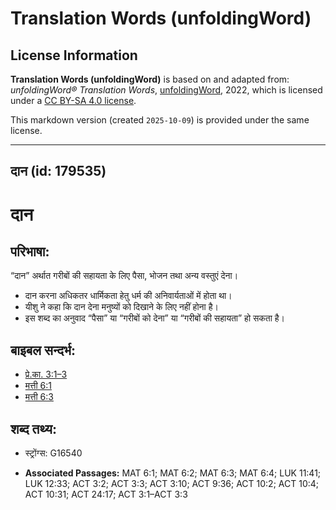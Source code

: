 # Translation Words (unfoldingWord)

## License Information

**Translation Words (unfoldingWord)** is based on and adapted from: _unfoldingWord® Translation Words_, [unfoldingWord](https://unfoldingword.org/utw), 2022, which is licensed under a [CC BY-SA 4.0 license](https://creativecommons.org/licenses/by-sa/4.0/legalcode.en).

This markdown version (created `2025-10-09`) is provided under the same license.



--------------------------------

## दान (id: 179535)

दान
===

परिभाषा:
--------

“दान” अर्थात गरीबों की सहायता के लिए पैसा, भोजन तथा अन्य वस्तुएं देना।

* दान करना अधिकतर धार्मिकता हेतु धर्म की अनिवार्यताओं में होता था।
* यीशु ने कहा कि दान देना मनुष्यों को दिखाने के लिए नहीं होना है।
* इस शब्द का अनुवाद “पैसा” या “गरीबों को देना” या “गरीबों की सहायता” हो सकता है।

बाइबल सन्दर्भ:
--------------

* [प्रे.का. 3:1–3](https://ref.ly/Acts3:1-Acts3:3)
* [मत्ती 6:1](https://ref.ly/Matt6:1)
* [मत्ती 6:3](https://ref.ly/Matt6:3)

शब्द तथ्य:
----------

* स्ट्रोंग्स: G16540

* **Associated Passages:** MAT 6:1; MAT 6:2; MAT 6:3; MAT 6:4; LUK 11:41; LUK 12:33; ACT 3:2; ACT 3:3; ACT 3:10; ACT 9:36; ACT 10:2; ACT 10:4; ACT 10:31; ACT 24:17; ACT 3:1–ACT 3:3

